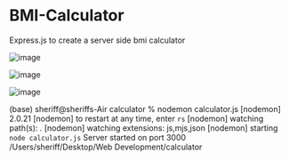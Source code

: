 # BMI-Calculator
Express.js to create a server side bmi calculator


![image](https://user-images.githubusercontent.com/71471481/224509306-46a1c580-6f94-49b5-be6f-c4a3a5de7a52.png)

![image](https://user-images.githubusercontent.com/71471481/224509326-6a57043d-c0fe-45c6-9e0e-91e2fd60e3da.png)

![image](https://user-images.githubusercontent.com/71471481/224509334-f073f738-b9e8-4b3d-8e9a-06800138f190.png)

(base) sheriff@sheriffs-Air calculator % nodemon calculator.js 
[nodemon] 2.0.21
[nodemon] to restart at any time, enter `rs`
[nodemon] watching path(s): *.*
[nodemon] watching extensions: js,mjs,json
[nodemon] starting `node calculator.js`
Server started on port 3000
/Users/sheriff/Desktop/Web Development/calculator
